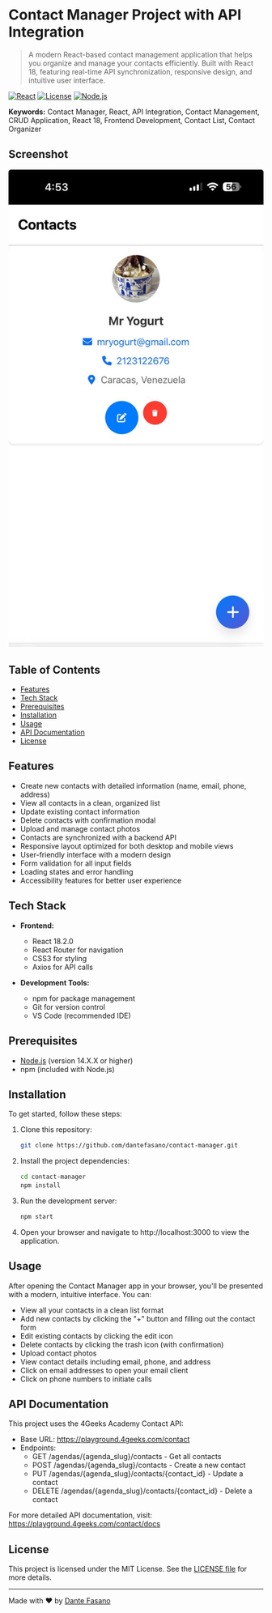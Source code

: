 # Contact Manager Project with API Integration

> A modern React-based contact management application that helps you organize and manage your contacts efficiently. Built with React 18, featuring real-time API synchronization, responsive design, and intuitive user interface.

[![React](https://img.shields.io/badge/React-18.2.0-blue.svg)](https://reactjs.org/)
[![License](https://img.shields.io/badge/License-MIT-green.svg)](LICENSE)
[![Node.js](https://img.shields.io/badge/Node.js-14.x-orange.svg)](https://nodejs.org/)

**Keywords:** Contact Manager, React, API Integration, Contact Management, CRUD Application, React 18, Frontend Development, Contact List, Contact Organizer

## Screenshot

![Contact Manager Application Interface](docs/images/contact-manager-screenshot.jpg)

## Table of Contents

- [Features](#features)
- [Tech Stack](#tech-stack)
- [Prerequisites](#prerequisites)
- [Installation](#installation)
- [Usage](#usage)
- [API Documentation](#api-documentation)
- [License](#license)

## Features

- Create new contacts with detailed information (name, email, phone, address)
- View all contacts in a clean, organized list
- Update existing contact information
- Delete contacts with confirmation modal
- Upload and manage contact photos
- Contacts are synchronized with a backend API
- Responsive layout optimized for both desktop and mobile views
- User-friendly interface with a modern design
- Form validation for all input fields
- Loading states and error handling
- Accessibility features for better user experience

## Tech Stack

- **Frontend:**

  - React 18.2.0
  - React Router for navigation
  - CSS3 for styling
  - Axios for API calls

- **Development Tools:**
  - npm for package management
  - Git for version control
  - VS Code (recommended IDE)

## Prerequisites

- [Node.js](https://nodejs.org/) (version 14.X.X or higher)
- npm (included with Node.js)

## Installation

To get started, follow these steps:

1. Clone this repository:
   ```sh
   git clone https://github.com/dantefasano/contact-manager.git
   ```
2. Install the project dependencies:
   ```sh
   cd contact-manager
   npm install
   ```
3. Run the development server:
   ```sh
   npm start
   ```
4. Open your browser and navigate to http://localhost:3000 to view the application.

## Usage

After opening the Contact Manager app in your browser, you'll be presented with a modern, intuitive interface. You can:

- View all your contacts in a clean list format
- Add new contacts by clicking the "+" button and filling out the contact form
- Edit existing contacts by clicking the edit icon
- Delete contacts by clicking the trash icon (with confirmation)
- Upload contact photos
- View contact details including email, phone, and address
- Click on email addresses to open your email client
- Click on phone numbers to initiate calls

## API Documentation

This project uses the 4Geeks Academy Contact API:

- Base URL: https://playground.4geeks.com/contact
- Endpoints:
  - GET /agendas/{agenda_slug}/contacts - Get all contacts
  - POST /agendas/{agenda_slug}/contacts - Create a new contact
  - PUT /agendas/{agenda_slug}/contacts/{contact_id} - Update a contact
  - DELETE /agendas/{agenda_slug}/contacts/{contact_id} - Delete a contact

For more detailed API documentation, visit: https://playground.4geeks.com/contact/docs

## License

This project is licensed under the MIT License. See the [LICENSE file](LICENSE) for more details.

---

Made with ❤️ by [Dante Fasano](https://github.com/dantefasano/)
